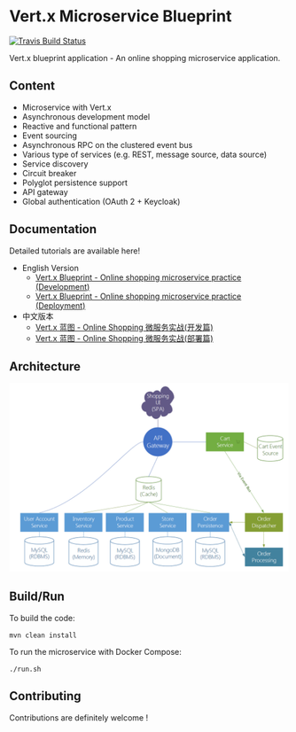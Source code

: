 # Vert.x Microservice Blueprint

[![Travis Build Status](https://travis-ci.org/sczyh30/vertx-blueprint-microservice.svg?branch=master)](https://travis-ci.org/sczyh30/vertx-blueprint-microservice)

Vert.x blueprint application - An online shopping microservice application.

## Content

- Microservice with Vert.x
- Asynchronous development model
- Reactive and functional pattern
- Event sourcing
- Asynchronous RPC on the clustered event bus
- Various type of services (e.g. REST, message source, data source)
- Service discovery
- Circuit breaker
- Polyglot persistence support
- API gateway
- Global authentication (OAuth 2 + Keycloak)

## Documentation

Detailed tutorials are available here!

- English Version
    - [Vert.x Blueprint - Online shopping microservice practice (Development)](http://sczyh30.github.io/vertx-blueprint-microservice/index.html)
    - [Vert.x Blueprint - Online shopping microservice practice (Deployment)](http://sczyh30.github.io/vertx-blueprint-microservice/deployment.html)
- 中文版本
    - [Vert.x 蓝图 - Online Shopping 微服务实战(开发篇)](http://sczyh30.github.io/vertx-blueprint-microservice/cn/index.html)
    - [Vert.x 蓝图 - Online Shopping 微服务实战(部署篇)](http://sczyh30.github.io/vertx-blueprint-microservice/cn/deployment.html)

## Architecture

![Microservice Architecture](docs/images/entire-architecture.png)

## Build/Run

To build the code:

    mvn clean install

To run the microservice with Docker Compose:

    ./run.sh

## Contributing

Contributions are definitely welcome !
